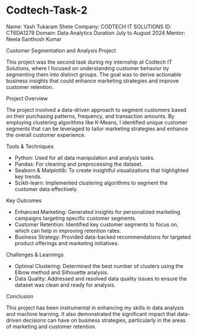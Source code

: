 # Codtech-Task-2
Name: Yash Tukaram Shete
Company: CODTECH IT SOLUTIONS
ID: CT6DA1279
Domain: Data Analytics
Duration July to August 2024
Mentor: Neela Santhosh Kumar 

Customer Segmentation and Analysis Project

This project was the second task during my internship at Codtech IT Solutions, where I focused on understanding customer behavior by segmenting them into distinct groups. The goal was to derive actionable business insights that could enhance marketing strategies and improve customer retention.

 Project Overview

The project involved a data-driven approach to segment customers based on their purchasing patterns, frequency, and transaction amounts. By employing clustering algorithms like K-Means, I identified unique customer segments that can be leveraged to tailor marketing strategies and enhance the overall customer experience.

 Tools & Techniques

- Python: Used for all data manipulation and analysis tasks.
- Pandas: For cleaning and preprocessing the dataset.
- Seaborn & Matplotlib: To create insightful visualizations that highlighted key trends.
- Scikit-learn: Implemented clustering algorithms to segment the customer data effectively.

 Key Outcomes

- Enhanced Marketing: Generated insights for personalized marketing campaigns targeting specific customer segments.
- Customer Retention: Identified key customer segments to focus on, which can help in improving retention rates.
- Business Strategy: Provided data-backed recommendations for targeted product offerings and marketing initiatives.

 Challenges & Learnings

- Optimal Clustering: Determined the best number of clusters using the Elbow method and Silhouette analysis.
- Data Quality: Addressed and resolved data quality issues to ensure the dataset was clean and ready for analysis.

 Conclusion

This project has been instrumental in enhancing my skills in data analysis and machine learning. It also demonstrated the significant impact that data-driven decisions can have on business strategies, particularly in the areas of marketing and customer retention.
